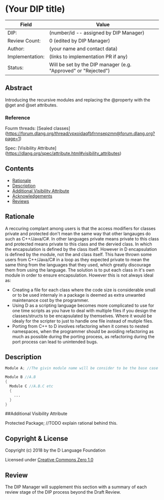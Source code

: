 # (Your DIP title)

| Field           | Value                                                           |
|-----------------|-----------------------------------------------------------------|
| DIP:            | (number/id -- assigned by DIP Manager)                          |
| Review Count:   | 0 (edited by DIP Manager)                                       |
| Author:         | (your name and contact data)                                    |
| Implementation: | (links to implementation PR if any)                             |
| Status:         | Will be set by the DIP manager (e.g. "Approved" or "Rejected")  |

## Abstract

Introducing the recursive modules and replacing the @property with the @get and @set attributes.

### Reference

Fourm threads:
[Sealed classes] (https://forum.dlang.org/thread/vpxoidaqfbfrnnsepzmn@forum.dlang.org?page=1)

Spec:
[Visibility Attribute] (https://dlang.org/spec/attribute.html#visibility_attributes)
## Contents
* [Rationale](#rationale)
* [Description](#description)
* [Additional Visibility Attribute](#Additional-Visibility-Attribute)
* [Acknowledgements](#acknowledgements)
* [Reviews](#reviews)

## Rationale

A reccuring complant among users is that the access modifiers for classes private and protected don't mean the same way that other langauges do such as C++/Java/C#.
In other languages private means private to this class and protected means private to this class and the dervied class. In which the encapsulation is defined by the class itself.
However in D encapsulation is defined by the module, not the and class itself. This have thrown some users from C++/Java/C# in a loop as they expected private to mean the same thing from the languages
that they used, which greatly discourage them from using the language. The solution is to put each class in it's own module in order to ensure encapsulation.
However this is not always ideal as:
* Creating a file for each class where the code size is considerable small or to be used internaly in a package is deemed as extra unwanted maintenance cost by the programmer.
* Using D as a scripting language becomes more complicated to use for one time scripts as you have to deal with multiple files if you design the classes/structs to be encapsulated by themselves. Where it would be idealy for the scripter to just to handle one file instead of mutiple files.
* Porting from C++ to D involves refactoring when it comes to nested namespaces, when the programmer should be avoiding refactoring as much as possible during the porting process, as refactoring during the port process can lead to unintended bugs.
 

## Description

```d
Module A; //The givin module name will be consider to be the base case or the file name.

Module B //A.B
{
  Module C //A.B.C etc
  {
    ...
  }
}
```


##Additional Visibility Attribute

Protected Package; //TODO explain rational behind this.

## Copyright & License

Copyright (c) 2018 by the D Language Foundation

Licensed under [Creative Commons Zero 1.0](https://creativecommons.org/publicdomain/zero/1.0/legalcode.txt)

## Review

The DIP Manager will supplement this section with a summary of each review stage
of the DIP process beyond the Draft Review.

